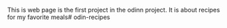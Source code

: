 This is web page is the first project in the odinn project. It is about recipes for my favorite meals# odin-recipes
